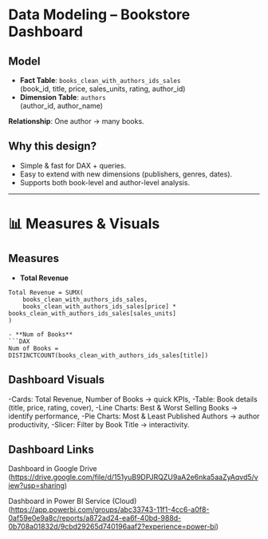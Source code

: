#  Data Modeling – Bookstore Dashboard

##  Model
- **Fact Table**: `books_clean_with_authors_ids_sales`  
  (book_id, title, price, sales_units, rating, author_id)  
- **Dimension Table**: `authors`  
  (author_id, author_name)  

**Relationship**: One author → many books.  

##  Why this design?
- Simple & fast for DAX + queries.  
- Easy to extend with new dimensions (publishers, genres, dates).  
- Supports both book-level and author-level analysis.  

---

# 📊 Measures & Visuals

##  Measures
- **Total Revenue**  
```DAX
Total Revenue = SUMX(
    books_clean_with_authors_ids_sales,
    books_clean_with_authors_ids_sales[price] * books_clean_with_authors_ids_sales[sales_units]
)

- **Num of Books**  
```DAX
Num of Books = DISTINCTCOUNT(books_clean_with_authors_ids_sales[title])

```
##  Dashboard Visuals

-Cards: Total Revenue, Number of Books → quick KPIs,
-Table: Book details (title, price, rating, cover),
-Line Charts: Best & Worst Selling Books → identify performance,
-Pie Charts: Most & Least Published Authors → author productivity,
-Slicer: Filter by Book Title → interactivity.



 ## Dashboard Links

Dashboard in Google Drive
(https://drive.google.com/file/d/151yuB9DPJRQZU9aA2e6nka5aaZyAqvd5/view?usp=sharing)

Dashboard in Power BI Service (Cloud)
(https://app.powerbi.com/groups/abc33743-11f1-4cc6-a0f8-0af59e0e9a8c/reports/a872ad24-ea6f-40bd-988d-0b708a01832d/9cbd29265d740196aaf2?experience=power-bi)
